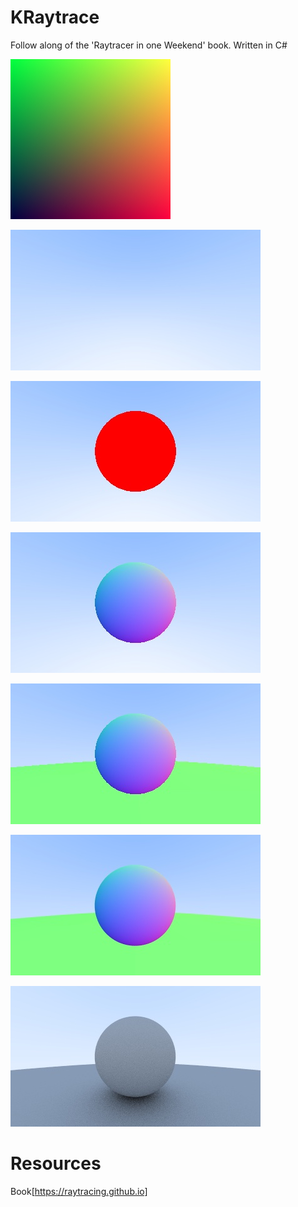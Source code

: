 # KRaytrace 
Follow along of the 'Raytracer in one Weekend' book. Written in C#

![TestImage](images/first.jpg)

![SkyColorRamp](images/colorramp.jpg)

![FirstSphere](images/redsphere.jpg)

![SurfaceNormals](images/surfnormals.jpg)

![TwoSpheres](images/twospheres.jpg)

![Antialiasing](images/antialiased.jpg)

![LambertianSphere](images/lambertSphere.jpg)

# Resources

Book[https://raytracing.github.io]